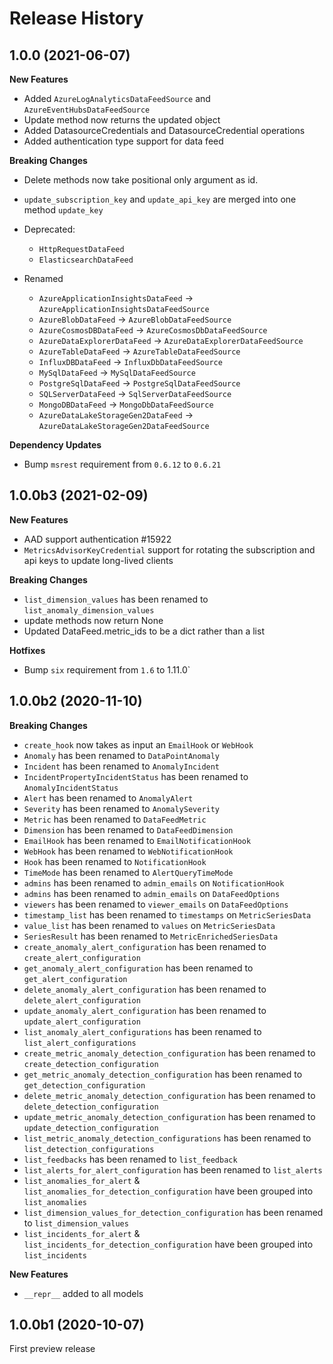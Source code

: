 # Release History

## 1.0.0 (2021-06-07)

**New Features**
- Added `AzureLogAnalyticsDataFeedSource` and `AzureEventHubsDataFeedSource`
- Update method now returns the updated object
- Added DatasourceCredentials and DatasourceCredential operations
- Added authentication type support for data feed

**Breaking Changes**

- Delete methods now take positional only argument as id.
- `update_subscription_key` and `update_api_key` are merged into one method `update_key`

- Deprecated:
    - `HttpRequestDataFeed`
    - `ElasticsearchDataFeed`

- Renamed
    - `AzureApplicationInsightsDataFeed` -> `AzureApplicationInsightsDataFeedSource`
    - `AzureBlobDataFeed` -> `AzureBlobDataFeedSource`
    - `AzureCosmosDBDataFeed` -> `AzureCosmosDbDataFeedSource`
    - `AzureDataExplorerDataFeed` -> `AzureDataExplorerDataFeedSource`
    - `AzureTableDataFeed` -> `AzureTableDataFeedSource`
    - `InfluxDBDataFeed` -> `InfluxDbDataFeedSource`
    - `MySqlDataFeed` -> `MySqlDataFeedSource`
    - `PostgreSqlDataFeed` -> `PostgreSqlDataFeedSource`
    - `SQLServerDataFeed` -> `SqlServerDataFeedSource`
    - `MongoDBDataFeed` -> `MongoDbDataFeedSource`
    - `AzureDataLakeStorageGen2DataFeed` -> `AzureDataLakeStorageGen2DataFeedSource`

**Dependency Updates**

- Bump `msrest` requirement from `0.6.12` to `0.6.21`

## 1.0.0b3 (2021-02-09)

**New Features**

- AAD support authentication    #15922
- `MetricsAdvisorKeyCredential` support for rotating the subscription and api keys to update long-lived clients
  
**Breaking Changes**

- `list_dimension_values` has been renamed to `list_anomaly_dimension_values`
- update methods now return None
- Updated DataFeed.metric_ids to be a dict rather than a list

**Hotfixes**

- Bump `six` requirement from `1.6` to 1.11.0`
## 1.0.0b2 (2020-11-10)

**Breaking Changes**

- `create_hook` now takes as input an `EmailHook` or `WebHook`
- `Anomaly` has been renamed to `DataPointAnomaly`
- `Incident` has been renamed to `AnomalyIncident`
- `IncidentPropertyIncidentStatus` has been renamed to `AnomalyIncidentStatus`
- `Alert` has been renamed to `AnomalyAlert`
- `Severity` has been renamed to `AnomalySeverity`
- `Metric` has been renamed to `DataFeedMetric`
- `Dimension` has been renamed to `DataFeedDimension`
- `EmailHook` has been renamed to `EmailNotificationHook`
- `WebHook` has been renamed to `WebNotificationHook`
- `Hook` has been renamed to `NotificationHook`
- `TimeMode` has been renamed to `AlertQueryTimeMode`
- `admins` has been renamed to `admin_emails` on `NotificationHook`
- `admins` has been renamed to `admin_emails` on `DataFeedOptions`
- `viewers` has been renamed to `viewer_emails` on `DataFeedOptions`
- `timestamp_list` has been renamed to `timestamps` on `MetricSeriesData`
- `value_list` has been renamed to `values` on `MetricSeriesData`
- `SeriesResult` has been renamed to `MetricEnrichedSeriesData`
- `create_anomaly_alert_configuration` has been renamed to `create_alert_configuration`
- `get_anomaly_alert_configuration` has been renamed to `get_alert_configuration`
- `delete_anomaly_alert_configuration` has been renamed to `delete_alert_configuration`
- `update_anomaly_alert_configuration` has been renamed to `update_alert_configuration`
- `list_anomaly_alert_configurations` has been renamed to `list_alert_configurations`
- `create_metric_anomaly_detection_configuration` has been renamed to `create_detection_configuration`
- `get_metric_anomaly_detection_configuration` has been renamed to `get_detection_configuration`
- `delete_metric_anomaly_detection_configuration` has been renamed to `delete_detection_configuration`
- `update_metric_anomaly_detection_configuration` has been renamed to `update_detection_configuration`
- `list_metric_anomaly_detection_configurations` has been renamed to `list_detection_configurations`
- `list_feedbacks` has been renamed to `list_feedback`
- `list_alerts_for_alert_configuration` has been renamed to `list_alerts`
- `list_anomalies_for_alert` & `list_anomalies_for_detection_configuration` have been grouped into `list_anomalies`
- `list_dimension_values_for_detection_configuration` has been renamed to `list_dimension_values`
- `list_incidents_for_alert` & `list_incidents_for_detection_configuration` have been grouped into `list_incidents`

**New Features**

- `__repr__` added to all models

## 1.0.0b1 (2020-10-07)

First preview release

